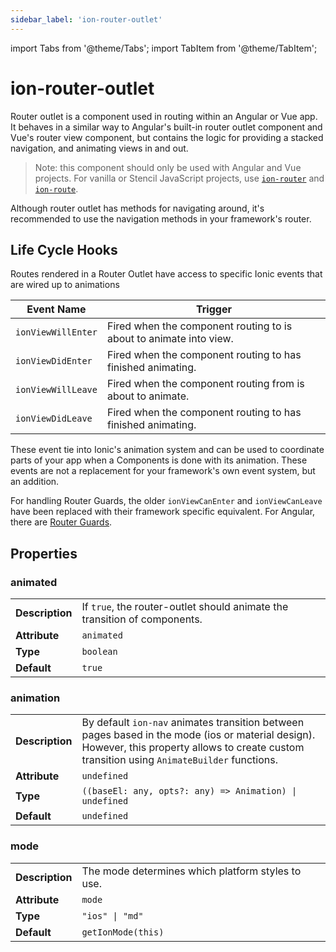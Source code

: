 ```yaml
---
sidebar_label: 'ion-router-outlet'
---
```


import Tabs from '@theme/Tabs';
import TabItem from '@theme/TabItem';

# ion-router-outlet

Router outlet is a component used in routing within an Angular or Vue app. It behaves in a similar way to Angular's built-in router outlet component and Vue's router view component, but contains the logic for providing a stacked navigation, and animating views in and out.

> Note: this component should only be used with Angular and Vue projects. For vanilla or Stencil JavaScript projects, use [`ion-router`](router.md) and [`ion-route`](route.md).

Although router outlet has methods for navigating around, it's recommended to use the navigation methods in your framework's router.

## Life Cycle Hooks

Routes rendered in a Router Outlet have access to specific Ionic events that are wired up to animations

| Event Name         | Trigger                                                            |
| ------------------ | ------------------------------------------------------------------ |
| `ionViewWillEnter` | Fired when the component routing to is about to animate into view. |
| `ionViewDidEnter`  | Fired when the component routing to has finished animating.        |
| `ionViewWillLeave` | Fired when the component routing from is about to animate.         |
| `ionViewDidLeave`  | Fired when the component routing to has finished animating.        |

These event tie into Ionic's animation system and can be used to coordinate parts of your app when a Components is done with its animation. These events are not a replacement for your framework's own event system, but an addition.

For handling Router Guards, the older `ionViewCanEnter` and `ionViewCanLeave` have been replaced with their framework specific equivalent. For Angular, there are [Router Guards](https://angular.io/guide/router#milestone-5-route-guards).

## Properties

### animated

|                 |                                                                           |
| --------------- | ------------------------------------------------------------------------- |
| **Description** | If `true`, the router-outlet should animate the transition of components. |
| **Attribute**   | `animated`                                                                |
| **Type**        | `boolean`                                                                 |
| **Default**     | `true`                                                                    |

### animation

|                 |                                                                                                                                                                                                     |
| --------------- | --------------------------------------------------------------------------------------------------------------------------------------------------------------------------------------------------- |
| **Description** | By default `ion-nav` animates transition between pages based in the mode (ios or material design).<br />However, this property allows to create custom transition using `AnimateBuilder` functions. |
| **Attribute**   | `undefined`                                                                                                                                                                                         |
| **Type**        | `((baseEl: any, opts?: any) => Animation) \| undefined`                                                                                                                                             |
| **Default**     | `undefined`                                                                                                                                                                                         |

### mode

|                 |                                                   |
| --------------- | ------------------------------------------------- |
| **Description** | The mode determines which platform styles to use. |
| **Attribute**   | `mode`                                            |
| **Type**        | `"ios" \| "md"`                                   |
| **Default**     | `getIonMode(this)`                                |
